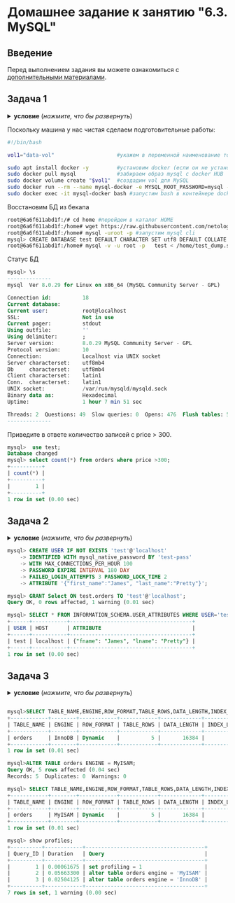 # Домашнее задание к занятию "6.3. MySQL"

## Введение

Перед выполнением задания вы можете ознакомиться с 
[дополнительными материалами](https://github.com/netology-code/virt-homeworks/tree/master/additional/README.md).

## Задача 1
<details>
    <summary><b>условие</b> (<i>нажмите, что бы развернуть</i>)</summary>
Используя docker поднимите инстанс MySQL (версию 8). Данные БД сохраните в volume.

Изучите [бэкап БД](https://github.com/netology-code/virt-homeworks/tree/master/06-db-03-mysql/test_data) и 
восстановитесь из него.

Перейдите в управляющую консоль `mysql` внутри контейнера.

Используя команду `\h` получите список управляющих команд.

Найдите команду для выдачи статуса БД и **приведите в ответе** из ее вывода версию сервера БД.

Подключитесь к восстановленной БД и получите список таблиц из этой БД.

**Приведите в ответе** количество записей с `price` > 300.

В следующих заданиях мы будем продолжать работу с данным контейнером.
</details>

Поскольку машина у нас чистая сделаем подготовительные работы:

```BASH
#!/bin/bash

vol1="data-vol"                    #укажем в переменной наименование тома vol1

sudo apt install docker -y         #установим docker (если он не установлен)
sudo docker pull mysql             #забираем образ mysql с docker HUB
sudo docker volume create "$vol1"  #создадим vol для MySQL
sudo docker run --rm --name mysql-docker -e MYSQL_ROOT_PASSWORD=mysql -ti -p 3306:3306 -v "$vol1":/etc/mysql/ mysql:8.0
sudo docker exec -it mysql-docker bash #запустим bash в контейнере docker
```
Восстановим БД из бекапа
```BASH
root@6a6f611abd1f:/# cd home #перейдем в каталог HOME
root@6a6f611abd1f:/home# wget https://raw.githubusercontent.com/netology-code/virt-homeworks/master/06-db-03-mysql/test_data/test_dump.sql #скачаем дамп БД
root@6a6f611abd1f:/home# mysql -uroot -p #запустим mysql cli
mysql> CREATE DATABASE test DEFAULT CHARACTER SET utf8 DEFAULT COLLATE utf8_general_ci; #создадим пустую БД
root@6a6f611abd1f:/home# mysql -v -u root -p   test < /home/test_dump.sql  #восстановим БД из бекапа в пустую БД
```

Статус БД
```SQL
mysql> \s
--------------
mysql  Ver 8.0.29 for Linux on x86_64 (MySQL Community Server - GPL)

Connection id:          18
Current database:
Current user:           root@localhost
SSL:                    Not in use
Current pager:          stdout
Using outfile:          ''
Using delimiter:        ;
Server version:         8.0.29 MySQL Community Server - GPL
Protocol version:       10
Connection:             Localhost via UNIX socket
Server characterset:    utf8mb4
Db     characterset:    utf8mb4
Client characterset:    latin1
Conn.  characterset:    latin1
UNIX socket:            /var/run/mysqld/mysqld.sock
Binary data as:         Hexadecimal
Uptime:                 1 hour 7 min 51 sec

Threads: 2  Questions: 49  Slow queries: 0  Opens: 476  Flush tables: 5  Open tables: 22  Queries per second avg: 0.012
--------------

```
Приведите в ответе количество записей с price > 300.

```SQL
mysql>  use test;
Database changed
mysql> select count(*) from orders where price >300;
+----------+
| count(*) |
+----------+
|        1 |
+----------+
1 row in set (0.00 sec)
```

  ## Задача 2
<details>
    <summary><b>условие</b> (<i>нажмите, что бы развернуть</i>)</summary>
 Создайте пользователя test в БД c паролем test-pass, используя:
- плагин авторизации mysql_native_password
- срок истечения пароля - 180 дней 
- количество попыток авторизации - 3 
- максимальное количество запросов в час - 100
- аттрибуты пользователя:
    - Фамилия "Pretty"
    - Имя "James"

Предоставьте привелегии пользователю `test` на операции SELECT базы `test_db`.
    
Используя таблицу INFORMATION_SCHEMA.USER_ATTRIBUTES получите данные по пользователю `test` и 
**приведите в ответе к задаче**.
</details>

```SQL
mysql> CREATE USER IF NOT EXISTS 'test'@'localhost'
    -> IDENTIFIED WITH mysql_native_password BY 'test-pass'
    -> WITH MAX_CONNECTIONS_PER_HOUR 100
    -> PASSWORD EXPIRE INTERVAL 180 DAY
    -> FAILED_LOGIN_ATTEMPTS 3 PASSWORD_LOCK_TIME 2
    -> ATTRIBUTE '{"first_name":"James", "last_name":"Pretty"}';

mysql> GRANT Select ON test.orders TO 'test'@'localhost';
Query OK, 0 rows affected, 1 warning (0.01 sec)

mysql> SELECT * FROM INFORMATION_SCHEMA.USER_ATTRIBUTES WHERE USER='test';
+------+-----------+---------------------------------------+
| USER | HOST      | ATTRIBUTE                             |
+------+-----------+---------------------------------------+
| test | localhost | {"fname": "James", "lname": "Pretty"} |
+------+-----------+---------------------------------------+
1 row in set (0.00 sec)   
```
## Задача 3
<details>
    <summary><b>условие</b> (<i>нажмите, что бы развернуть</i>)</summary>
Установите профилирование `SET profiling = 1`.
Изучите вывод профилирования команд `SHOW PROFILES;`.

Исследуйте, какой `engine` используется в таблице БД `test_db` и **приведите в ответе**.

Измените `engine` и **приведите время выполнения и запрос на изменения из профайлера в ответе**:
- на `MyISAM`
- на `InnoDB`
</details>


```SQL

mysql>SELECT TABLE_NAME,ENGINE,ROW_FORMAT,TABLE_ROWS,DATA_LENGTH,INDEX_LENGTH FROM information_schema.TABLES WHERE table_name = 'orders' and  TABLE_SCHEMA = 'test' ORDER BY ENGINE asc;
+------------+--------+------------+------------+-------------+--------------+
| TABLE_NAME | ENGINE | ROW_FORMAT | TABLE_ROWS | DATA_LENGTH | INDEX_LENGTH |
+------------+--------+------------+------------+-------------+--------------+
| orders     | InnoDB | Dynamic    |          5 |       16384 |            0 |
+------------+--------+------------+------------+-------------+--------------+
1 row in set (0.01 sec)

mysql>ALTER TABLE orders ENGINE = MyISAM;
Query OK, 5 rows affected (0.04 sec)
Records: 5  Duplicates: 0  Warnings: 0 

mysql> SELECT TABLE_NAME,ENGINE,ROW_FORMAT,TABLE_ROWS,DATA_LENGTH,INDEX_LENGTH FROM information_schema.TABLES WHERE table_name = 'orders' and  TABLE_SCHEMA = 'test' ORDER BY ENGINE asc;
+------------+--------+------------+------------+-------------+--------------+
| TABLE_NAME | ENGINE | ROW_FORMAT | TABLE_ROWS | DATA_LENGTH | INDEX_LENGTH |
+------------+--------+------------+------------+-------------+--------------+
| orders     | MyISAM | Dynamic    |          5 |       16384 |            0 |
+------------+--------+------------+------------+-------------+--------------+
1 row in set (0.01 sec)

mysql> show profiles;
+----------+------------+--------------------------------------+
| Query_ID | Duration   | Query                                |
+----------+------------+--------------------------------------+
|        1 | 0.00061675 | set profiling = 1                    |
|        2 | 0.05663300 | alter table orders engine = 'MyISAM' |
|        3 | 0.02504125 | alter table orders engine = 'InnoDB' |
+----------+------------+--------------------------------------+
7 rows in set, 1 warning (0.00 sec)

```

